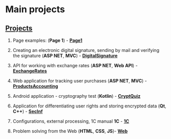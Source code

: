 # Main projects

## [Projects][]
[Projects]: https://smylebifa.github.io/projects.html

1. Page examples: (**Page 1**) - **[Page1](https://smylebifa.github.io/page1.html)**

1. Creating an electronic digital signature, sending by mail and verifying the signature (**ASP NET**, **MVC**) - **[DigitalSignature](https://github.com/smylebifa/CreateAndSendSignatureByGmail)**

1. API for working with exchange rates (**ASP NET**, **Web API**) - **[ExchangeRates](https://github.com/smylebifa/ExchangeRates)**

1. Web application for tracking user purchases (**ASP NET**, **MVC**) - **[ProductsAccounting](https://github.com/smylebifa/ProductsAccounting)** 

1. Android application - cryptography test (**Kotlin**) - **[CryptQuiz](https://github.com/smylebifa/CryptQuiz)**

1. Application for differentiating user rights and storing encrypted data (**Qt**, **C++**) - **[SecInf](https://github.com/smylebifa/SecInf2)**

1. Configurations, external processing, 1C manual **1C** - **[1C](https://github.com/smylebifa/1C)**

1. Problem solving from the Web (**HTML**, **CSS**, **JS**)- **[Web](https://github.com/smylebifa/SolutionsWeb)**
